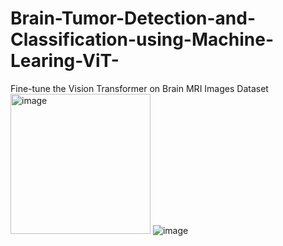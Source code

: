 # Brain-Tumor-Detection-and-Classification-using-Machine-Learing-ViT-
Fine-tune the Vision Transformer on Brain MRI Images Dataset
<img width="224" alt="image" src="https://github.com/Akanks-cell/Brain-Tumor-Detection-and-Classification-using-Machine-Learing-ViT-/assets/84387273/8e502a23-c5ab-4340-b319-d18a59c9cb1e">
![image](https://github.com/Akanks-cell/Brain-Tumor-Detection-and-Classification-using-Machine-Learing-ViT-/assets/84387273/a72c8744-3d21-432d-8663-ff69494be392)
